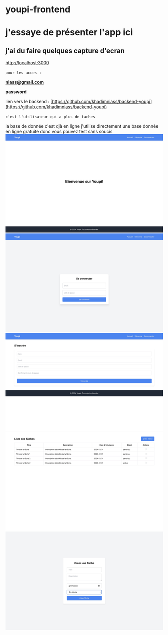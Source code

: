 # youpi-frontend


# j'essaye de présenter l'app ici

## j'ai du faire quelques capture d'ecran

[http://localhost:3000](http://localhost:3000)


``pour les acces :``

<strong>niass@gmail.com</strong>

<strong>password</strong>


lien vers le backend :
[https://github.com/khadimniass/backend-youpi](https://github.com/khadimniass/backend-youpi)

`c'est l'utilisateur qui a plus de taches`

la base de donnée c'est djà en ligne j'utilise directement une base donnée en ligne gratuite donc vous pouvez test sans soucis
![accueil](./public/assets/accueil.jpg)
![page de connexion](./public/assets/login.jpg)
![register](./public/assets/inscrire.jpg)
![mes taches](public/assets/mes_taches.jpg)
![creation taches](./public/assets/create_task.jpg)
